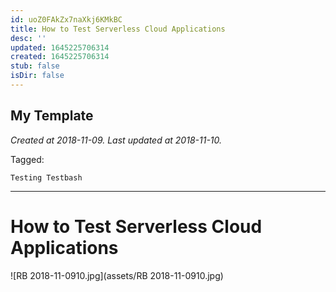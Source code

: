 ```yaml
---
id: uoZ0FAkZx7naXkj6KMkBC
title: How to Test Serverless Cloud Applications
desc: ''
updated: 1645225706314
created: 1645225706314
stub: false
isDir: false
---
```

My Template
---

_Created at 2018-11-09._
_Last updated at 2018-11-10._



Tagged: 
```
Testing Testbash
```


---

# How to Test Serverless Cloud Applications


![RB 2018-11-0910.jpg](assets/RB 2018-11-0910.jpg)

